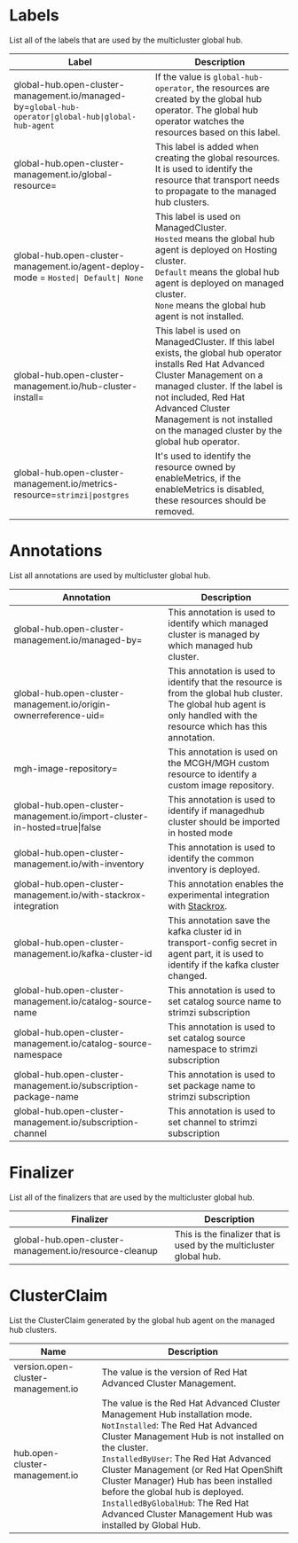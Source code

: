 # Labels

List all of the labels that are used by the multicluster global hub.

| Label                                                                                                | Description                                                                                                                                                                                                                                                  |
| ---------------------------------------------------------------------------------------------------- | ------------------------------------------------------------------------------------------------------------------------------------------------------------------------------------------------------------------------------------------------------------ |
| global-hub.open-cluster-management.io/managed-by=`global-hub-operator\|global-hub\|global-hub-agent` | If the value is `global-hub-operator`, the resources are created by the global hub operator. The global hub operator watches the resources based on this label.                                                                                     |
| global-hub.open-cluster-management.io/global-resource=                                               | This label is added when creating the global resources. It is used to identify the resource that transport needs to propagate to the managed hub clusters.                                                                                               |
| global-hub.open-cluster-management.io/agent-deploy-mode = `Hosted\| Default\| None`                  | This label is used on ManagedCluster.<br>`Hosted` means the global hub agent is deployed on Hosting cluster.<br>`Default` means the global hub agent is deployed on managed cluster.<br>`None` means the global hub agent is not installed. |
| global-hub.open-cluster-management.io/hub-cluster-install=                                           | This label is used on ManagedCluster. If this label exists, the global hub operator installs Red Hat Advanced Cluster Management on a managed cluster. If the label is not included, Red Hat Advanced Cluster Management is not installed on the managed cluster by the global hub operator.                                          |
| global-hub.open-cluster-management.io/metrics-resource=`strimzi\|postgres` | It's used to identify the resource owned by enableMetrics, if the enableMetrics is disabled, these resources should be removed. |

# Annotations

List all annotations are used by multicluster global hub.

| Annotation                                                       | Description                                                                                                                                                        |
| ---------------------------------------------------------------- | ------------------------------------------------------------------------------------------------------------------------------------------------------------------ |
| global-hub.open-cluster-management.io/managed-by=                | This annotation is used to identify which managed cluster is managed by which managed hub cluster.                                                                  |
| global-hub.open-cluster-management.io/origin-ownerreference-uid= | This annotation is used to identify that the resource is from the global hub cluster. The global hub agent is only handled with the resource which has this annotation. |
| mgh-image-repository=                                            | This annotation is used on the MCGH/MGH custom resource to identify a custom image repository.                                                                                      |
|global-hub.open-cluster-management.io/import-cluster-in-hosted=true\|false | This annotation is used to identify if managedhub cluster should be imported in hosted mode |
| global-hub.open-cluster-management.io/with-inventory                | This annotation is used to identify the common inventory is deployed.                                                                  |
| global-hub.open-cluster-management.io/with-stackrox-integration | This annotation enables the experimental integration with [Stackrox](https://github.com/stackrox).|
| global-hub.open-cluster-management.io/kafka-cluster-id | This annotation save the kafka cluster id in transport-config secret in agent part, it is used to identify if the kafka cluster changed.|
| global-hub.open-cluster-management.io/catalog-source-name | This annotation is used to set catalog source name to strimzi subscription |
| global-hub.open-cluster-management.io/catalog-source-namespace | This annotation is used to set catalog source namespace to strimzi subscription |
| global-hub.open-cluster-management.io/subscription-package-name | This annotation is used to set package name to strimzi subscription |
| global-hub.open-cluster-management.io/subscription-channel | This annotation is used to set channel to strimzi subscription|
# Finalizer

List all of the finalizers that are used by the multicluster global hub.

| Finalizer                                              | Description                                                         |
| ------------------------------------------------------ | ------------------------------------------------------------------- |
| global-hub.open-cluster-management.io/resource-cleanup | This is the finalizer that is used by the multicluster global hub. |

# ClusterClaim 

List the ClusterClaim generated by the global hub agent on the managed hub clusters.

| Name                               | Description                                                                                                                                                                                                                                                                      |
| ---------------------------------- | -------------------------------------------------------------------------------------------------------------------------------------------------------------------------------------------------------------------------------------------------------------------------------- |
| version.open-cluster-management.io | The value is the version of Red Hat Advanced Cluster Management.                                                                                                                                                                                                                                                 |
| hub.open-cluster-management.io     | The value is the Red Hat Advanced Cluster Management Hub installation mode.<br> `NotInstalled`: The Red Hat Advanced Cluster Management Hub is not installed on the cluster.<br>`InstalledByUser`: The Red Hat Advanced Cluster Management (or Red Hat OpenShift Cluster Manager) Hub has been installed before the global hub is deployed.<br>`InstalledByGlobalHub`: The Red Hat Advanced Cluster Management Hub was installed by Global Hub. |